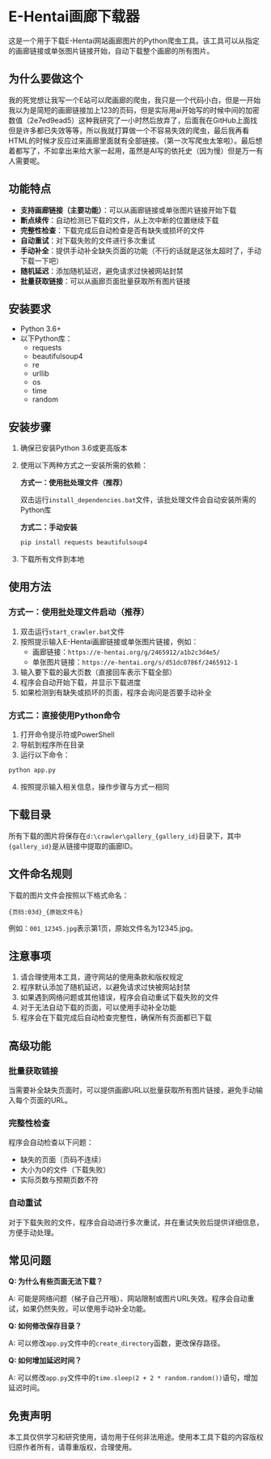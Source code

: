 # E-Hentai画廊下载器

这是一个用于下载E-Hentai网站画廊图片的Python爬虫工具。该工具可以从指定的画廊链接或单张图片链接开始，自动下载整个画廊的所有图片。

## 为什么要做这个
我的死党想让我写一个E站可以爬画廊的爬虫，我只是一个代码小白，但是一开始我以为是简短的画廊链接加上123的页码，但是实际用ai开始写的时候中间的加密数值（2e7ed9ead5）这种我研究了一小时然后放弃了，后面我在GitHub上面找但是许多都已失效等等，所以我就打算做一个不容易失效的爬虫，最后我再看HTML的时候才反应过来画廊里面就有全部链接。（第一次写爬虫太笨啦）。最后想着都写了，不如拿出来给大家一起用，虽然是AI写的依托史（因为慢）但是万一有人需要呢。

## 功能特点

- **支持画廊链接（主要功能）**：可以从画廊链接或单张图片链接开始下载
- **断点续传**：自动检测已下载的文件，从上次中断的位置继续下载
- **完整性检查**：下载完成后自动检查是否有缺失或损坏的文件
- **自动重试**：对下载失败的文件进行多次重试
- **手动补全**：提供手动补全缺失页面的功能（不行的话就是这张太超时了，手动下载一下吧）
- **随机延迟**：添加随机延迟，避免请求过快被网站封禁
- **批量获取链接**：可以从画廊页面批量获取所有图片链接

## 安装要求

- Python 3.6+
- 以下Python库：
  - requests
  - beautifulsoup4
  - re
  - urllib
  - os
  - time
  - random

## 安装步骤

1. 确保已安装Python 3.6或更高版本
2. 使用以下两种方式之一安装所需的依赖：

   **方式一：使用批处理文件（推荐）**
   
   双击运行`install_dependencies.bat`文件，该批处理文件会自动安装所需的Python库
   
   **方式二：手动安装**
   
   ```bash
   pip install requests beautifulsoup4
   ```

3. 下载所有文件到本地

## 使用方法

### 方式一：使用批处理文件启动（推荐）

1. 双击运行`start_crawler.bat`文件
2. 按照提示输入E-Hentai画廊链接或单张图片链接，例如：
   - 画廊链接：`https://e-hentai.org/g/2465912/a1b2c3d4e5/`
   - 单张图片链接：`https://e-hentai.org/s/d51dc0786f/2465912-1`
3. 输入要下载的最大页数（直接回车表示下载全部）
4. 程序会自动开始下载，并显示下载进度
5. 如果检测到有缺失或损坏的页面，程序会询问是否要手动补全

### 方式二：直接使用Python命令

1. 打开命令提示符或PowerShell
2. 导航到程序所在目录
3. 运行以下命令：

```bash
python app.py
```

4. 按照提示输入相关信息，操作步骤与方式一相同

## 下载目录

所有下载的图片将保存在`d:\crawler\gallery_{gallery_id}`目录下，其中`{gallery_id}`是从链接中提取的画廊ID。

## 文件命名规则

下载的图片文件会按照以下格式命名：
```
{页码:03d}_{原始文件名}
```
例如：`001_12345.jpg`表示第1页，原始文件名为12345.jpg。

## 注意事项

1. 请合理使用本工具，遵守网站的使用条款和版权规定
2. 程序默认添加了随机延迟，以避免请求过快被网站封禁
3. 如果遇到网络问题或其他错误，程序会自动重试下载失败的文件
4. 对于无法自动下载的页面，可以使用手动补全功能
5. 程序会在下载完成后自动检查完整性，确保所有页面都已下载

## 高级功能

### 批量获取链接

当需要补全缺失页面时，可以提供画廊URL以批量获取所有图片链接，避免手动输入每个页面的URL。

### 完整性检查

程序会自动检查以下问题：
- 缺失的页面（页码不连续）
- 大小为0的文件（下载失败）
- 实际页数与预期页数不符

### 自动重试

对于下载失败的文件，程序会自动进行多次重试，并在重试失败后提供详细信息，方便手动处理。

## 常见问题

**Q: 为什么有些页面无法下载？**

A: 可能是网络问题（梯子自己开哦）、网站限制或图片URL失效。程序会自动重试，如果仍然失败，可以使用手动补全功能。

**Q: 如何修改保存目录？**

A: 可以修改`app.py`文件中的`create_directory`函数，更改保存路径。

**Q: 如何增加延迟时间？**

A: 可以修改`app.py`文件中的`time.sleep(2 + 2 * random.random())`语句，增加延迟时间。

## 免责声明

本工具仅供学习和研究使用，请勿用于任何非法用途。使用本工具下载的内容版权归原作者所有，请尊重版权，合理使用。